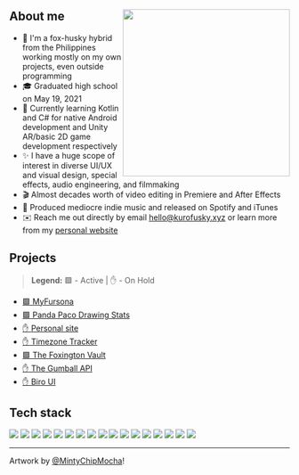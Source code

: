 <div>
  <img src="https://res.cloudinary.com/skepfusky-dookie/image/upload/fursonas/MintyChipMocha_orig.png" align="right" width="300" />
  <h2 align="left">About me</h2>
</div>

- 🦊 I'm a fox-husky hybrid from the Philippines working mostly on my own projects, even outside programming
- 🎓 Graduated high school on May 19, 2021
- 🌱 Currently learning Kotlin and C# for native Android development and Unity AR/basic 2D game development respectively
- ✨ I have a huge scope of interest in diverse UI/UX and visual design, special effects, audio engineering, and filmmaking
- 🎬 Almost decades worth of video editing in Premiere and After Effects
- 🎵 Produced mediocre indie music and released on Spotify and iTunes
- ✉️ Reach me out directly by email <hello@kurofusky.xyz> or learn more from my [personal website](https://kurofusky.xyz/about)

## Projects

> **Legend:** 🟩 - Active | ✋ - On Hold

- [🟩 MyFursona][mf]
- [🟩 Panda Paco Drawing Stats][paco]
- [✋ Personal site][personal]
- [✋ Timezone Tracker][tzt]
- [🟩 The Foxington Vault][tfv]
- [✋ The Gumball API][gumball]
- [✋ Biro UI][bui]

## Tech stack

![](https://skillicons.dev/icons?i=js)
![](https://skillicons.dev/icons?i=ts)
![](https://skillicons.dev/icons?i=py)
![](https://skillicons.dev/icons?i=go)
![](https://skillicons.dev/icons?i=sass)
![](https://skillicons.dev/icons?i=tailwindcss)
![](https://skillicons.dev/icons?i=vue)
![](https://skillicons.dev/icons?i=react)
![](https://skillicons.dev/icons?i=nextjs)
![](https://skillicons.dev/icons?i=nuxtjs)
![](https://skillicons.dev/icons?i=svelte)
![](https://skillicons.dev/icons?i=redis)
![](https://skillicons.dev/icons?i=postgres)
![](https://skillicons.dev/icons?i=figma)
![](https://skillicons.dev/icons?i=ai)
![](https://skillicons.dev/icons?i=ae)
![](https://skillicons.dev/icons?i=pr)

----

Artwork by [@MintyChipMocha](https://www.youtube.com/@MintyChipMocha)!

[tzt]: https://github.com/kuroji-fusky/timezone-tracker
[paco]: https://github.com/kuroji-fusky/pacopanda-drawing-stats
[mf]: https://github.com/MyFursona-Project/MyFursona
[gumball]: https://github.com/kuroji-fusky/The-Gumball-API
[personal]: https://github.com/kuroji-fusky/kurofusky.xyz
[tfv]: https://github.com/foxington-vault/The-Foxington-Vault
[bui]: https://github.com/kuroji-fusky/Biro-UI
